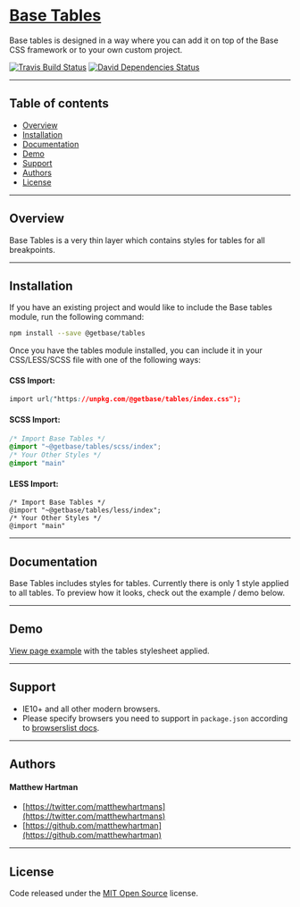 # [Base Tables](http://getbase.org)

Base tables is designed in a way where you can add it on top of the Base CSS framework or to your own custom project.

[![Travis Build Status][travis-img]][travis] [![David Dependencies Status][david-img]][david]

[travis-img]:   https://img.shields.io/travis/getbase/tables.svg?branch=master
[david-img]:    https://img.shields.io/david/dev/getbase/tables.svg?branch=master&label=dependencies
[travis]:       https://travis-ci.org/getbase/tables
[david]:        https://david-dm.org/getbase/tables?type=dev

* * *

## Table of contents

* [Overview](#overview)
* [Installation](#installation)
* [Documentation](#documentation)
* [Demo](#demo)
* [Support](#support)
* [Authors](#authors)
* [License](#license)

* * *

## Overview

Base Tables is a very thin layer which contains styles for tables for all breakpoints.

* * *

## Installation

If you have an existing project and would like to include the Base tables module, run the following command:

```bash
npm install --save @getbase/tables
```

Once you have the tables module installed, you can include it in your CSS/LESS/SCSS file with one of the following ways:

#### CSS Import:
  ```css
  import url("https://unpkg.com/@getbase/tables/index.css");
  ```

#### SCSS Import:

  ```scss
  /* Import Base Tables */
  @import "~@getbase/tables/scss/index";
  /* Your Other Styles */
  @import "main"
  ```


#### LESS Import:

  ```less
  /* Import Base Tables */
  @import "~@getbase/tables/less/index";
  /* Your Other Styles */
  @import "main"
  ```

* * *

## Documentation

Base Tables includes styles for tables. Currently there is only 1 style applied to all tables. To preview how it looks, check out the example / demo below.

* * *

## Demo

[View page example](https://unpkg.com/@getbase/tables/index.html) with the tables stylesheet applied.

* * *

## Support

* IE10+ and all other modern browsers.
* Please specify browsers you need to support in `package.json` according to [browserslist docs](https://github.com/ai/browserslist#queries).

* * *

## Authors

#### Matthew Hartman

* [https://twitter.com/matthewhartmans](https://twitter.com/matthewhartmans)
* [https://github.com/matthewhartman](https://github.com/matthewhartman)

* * *

## License

Code released under the [MIT Open Source](https://opensource.org/licenses/MIT) license.